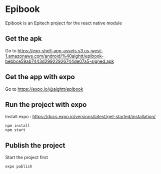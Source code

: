 # Epibook

Epibook is an Epitech project for the react native module

## Get the apk

Go to https://exp-shell-app-assets.s3.us-west-1.amazonaws.com/android/%40aightt/epibook-bebbce59ab7443d29922926744de07a5-signed.apk

## Get the app with expo

Go to https://expo.io/@aightt/epibook

## Run the project with expo

Install expo : https://docs.expo.io/versions/latest/get-started/installation/

```
npm install
npm start
```

## Publish the project

Start the project first

```
expo publish
```
